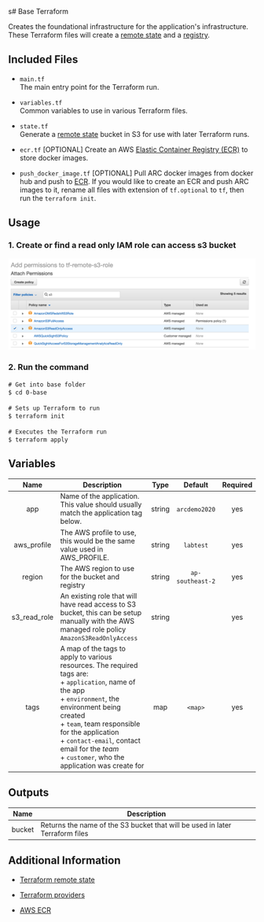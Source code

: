 s# Base Terraform

Creates the foundational infrastructure for the application's infrastructure.
These Terraform files will create a [remote state][state] and a [registry][ecr].


## Included Files

+ `main.tf`  
The main entry point for the Terraform run.

+ `variables.tf`  
Common variables to use in various Terraform files.

+ `state.tf`  
Generate a [remote state][state] bucket in S3 for use with later Terraform runs.

+ `ecr.tf` [OPTIONAL]
Create an AWS [Elastic Container Registry (ECR)][ecr] to store docker images. 

+ `push_docker_image.tf` [OPTIONAL]
Pull ARC docker images from docker hub and push to [ECR][ecr]. If you would like to create an ECR and push ARC images to it, rename all files with extension of `tf.optional` to `tf`, then run the `terraform init`.



## Usage

### 1. Create or find a read only IAM role can access s3 bucket

![s3 read only role](../image/s3_role.png)

### 2. Run the command
```
# Get into base folder
$ cd 0-base

# Sets up Terraform to run
$ terraform init

# Executes the Terraform run
$ terraform apply
```


## Variables

| Name | Description | Type | Default | Required |
|:-------:|-------------|:----:|:-----:|:-----:|
| app | Name of the application. This value should usually match the application tag below. | string | `arcdemo2020` | yes |
| aws_profile | The AWS profile to use, this would be the same value used in AWS_PROFILE. | string | `labtest`| yes |
| region | The AWS region to use for the bucket and registry| string | `ap-southeast-2` | yes |
| s3\_read\_role | An existing role that will have read access to S3 bucket, this can be setup manually with the AWS managed role policy `AmazonS3ReadOnlyAccess`  | string |  | yes |
| tags | A map of the tags to apply to various resources. The required tags are: <br>+ `application`, name of the app <br>+ `environment`, the environment being created <br>+ `team`, team responsible for the application <br>+ `contact-email`, contact email for the _team_ <br>+ `customer`, who the application was create for | map | `<map>` | yes |


## Outputs

| Name | Description |
|------|-------------|
| bucket | Returns the name of the S3 bucket that will be used in later Terraform files |



## Additional Information

+ [Terraform remote state][state]

+ [Terraform providers][provider]

+ [AWS ECR][ecr]



[state]: https://www.terraform.io/docs/state/remote.html
[provider]: https://www.terraform.io/docs/providers/
[ecr]: https://aws.amazon.com/ecr/
